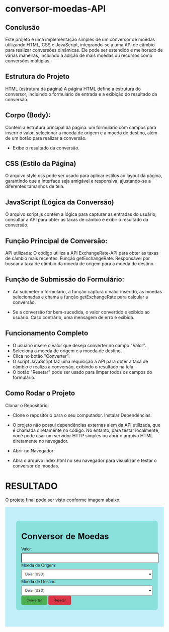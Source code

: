 # conversor-moedas-API

## Conclusão
Este projeto é uma implementação simples de um conversor de moedas utilizando HTML, CSS e JavaScript, integrando-se a uma API de câmbio para realizar conversões dinâmicas. Ele pode ser estendido e melhorado de várias maneiras, incluindo a adição de mais moedas ou recursos como conversões múltiplas.

## Estrutura do Projeto
HTML (estrutura da página)
A página HTML define a estrutura do conversor, incluindo o formulário de entrada e a exibição do resultado da conversão.


 ## Corpo (Body):
Contém a estrutura principal da página: um formulário com campos para inserir o valor, selecionar a moeda de origem e a moeda de destino, além de um botão para realizar a conversão.
* Exibe o resultado da conversão.

## CSS (Estilo da Página)
O arquivo style.css pode ser usado para aplicar estilos ao layout da página, garantindo que a interface seja amigável e responsiva, ajustando-se a diferentes tamanhos de tela.

## JavaScript (Lógica da Conversão)
O arquivo script.js contém a lógica para capturar as entradas do usuário, consultar a API para obter as taxas de câmbio e exibir o resultado da conversão.

## Função Principal de Conversão:
API utilizada: O código utiliza a API ExchangeRate-API para obter as taxas de câmbio mais recentes.
Função getExchangeRate: Responsável por buscar a taxa de câmbio da moeda de origem para a moeda de destino.


 ## Função de Submissão do Formulário:
 * Ao submeter o formulário, a função captura o valor inserido, as moedas selecionadas e chama a função getExchangeRate para calcular a conversão.

 * Se a conversão for bem-sucedida, o valor convertido é exibido ao usuário. Caso contrário, uma mensagem de erro é exibida.

 ## Funcionamento Completo
 * O usuário insere o valor que deseja converter no campo "Valor".
 * Seleciona a moeda de origem e a moeda de destino.
 * Clica no botão "Converter".
 * O script JavaScript faz uma requisição à API para obter a taxa de câmbio e realiza a conversão, exibindo o resultado na tela.
 * O botão "Resetar" pode ser usado para limpar todos os campos do formulário.

 ## Como Rodar o Projeto
Clonar o Repositório:
* Clone o repositório para o seu computador.
Instalar Dependências:

* O projeto não possui dependências externas além da API utilizada, que é chamada diretamente no código. No entanto, para testar localmente, você pode usar um servidor HTTP simples ou abrir o arquivo HTML diretamente no navegador.

* Abrir no Navegador:

* Abra o arquivo index.html no seu navegador para visualizar e testar o conversor de moedas.

# RESULTADO 
O projeto final pode ser visto conforme imagem abaixo:

![projeto](projeto.png)